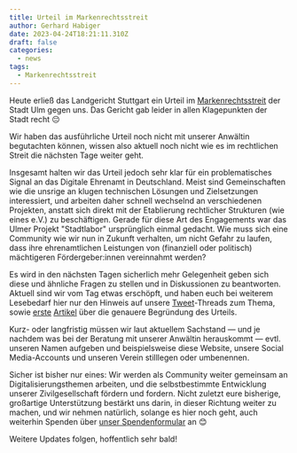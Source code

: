 ```yaml
---
title: Urteil im Markenrechtsstreit
author: Gerhard Habiger
date: 2023-04-24T18:21:11.310Z
draft: false
categories:
  - news
tags:
  - Markenrechtsstreit
---
```

Heute erließ das Landgericht Stuttgart ein Urteil im [Markenrechtsstreit](/kleines-update-zum-markenrechtsstreit/) der Stadt Ulm gegen uns.
Das Gericht gab leider in allen Klagepunkten der Stadt recht 😔

Wir haben das ausführliche Urteil noch nicht mit unserer Anwältin begutachten können, wissen also aktuell noch nicht wie es im rechtlichen Streit die nächsten Tage weiter geht.

Insgesamt halten wir das Urteil jedoch sehr klar für ein problematisches Signal an das Digitale Ehrenamt in Deutschland. Meist sind Gemeinschaften wie die unsrige an klugen technischen Lösungen und Zielsetzungen interessiert, und arbeiten daher schnell wechselnd an verschiedenen Projekten, anstatt sich direkt mit der Etablierung rechtlicher Strukturen (wie eines e.V.) zu beschäftigen. Gerade für diese Art des Engagements war das Ulmer Projekt "Stadtlabor" ursprünglich einmal gedacht. Wie muss sich eine Community wie wir nun in Zukunft verhalten, um nicht Gefahr zu laufen, dass ihre ehrenamtlichen Leistungen von (finanziell oder politisch) mächtigeren Fördergeber:innen vereinnahmt werden?

Es wird in den nächsten Tagen sicherlich mehr Gelegenheit geben sich diese und ähnliche Fragen zu stellen und in Diskussionen zu beantworten. Aktuell sind wir vom Tag etwas erschöpft, und haben euch bei weiterem Lesebedarf hier nur den Hinweis auf unsere [Tweet](https://twitter.com/temporaerhaus/status/1650519601548075012)-Threads zum Thema, sowie [erste](https://www.stuttgarter-zeitung.de/inhalt.landgericht-stuttgart-stadt-ulm-siegt-im-verschwoerhaus-streit.aaa5b297-03c6-4b9d-8a42-7a0b1f74df61.html) [Artikel](https://netzpolitik.org/2023/hackspace-in-ulm-verschwoerhaus-verliert-seinen-namen-an-die-stadt/) über die genauere Begründung des Urteils.

Kurz- oder langfristig müssen wir laut aktuellem Sachstand — und je nachdem was bei der Beratung mit unserer Anwältin herauskommt — evtl. unseren Namen aufgeben und beispielsweise diese Website, unsere Social Media-Accounts und unseren Verein stilllegen oder umbenennen.

Sicher ist bisher nur eines: Wir werden als Community weiter gemeinsam an Digitalisierungsthemen arbeiten, und die selbstbestimmte Entwicklung unserer Zivilgesellschaft fördern und fordern. Nicht zuletzt eure bisherige, großartige Unterstützung bestärkt uns darin, in dieser Richtung weiter zu machen, und wir nehmen natürlich, solange es hier noch geht, auch weiterhin Spenden über [unser Spendenformular](/spenden/) an 😊

Weitere Updates folgen, hoffentlich sehr bald!